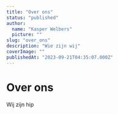 ```yaml
---
title: "Over ons"
status: "published"
author:
  name: "Kasper Welbers"
  picture: ""
slug: "over_ons"
description: "Wie zijn wij"
coverImage: ""
publishedAt: "2023-09-21T04:35:07.000Z"
---
```


# Over ons

Wij zijn hip
